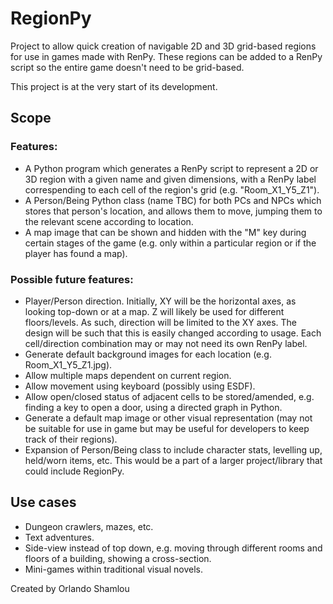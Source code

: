 # RegionPy
Project to allow quick creation of navigable 2D and 3D grid-based regions for use in games made with RenPy. These regions can be added to a RenPy script so the entire game doesn't need to be grid-based.

This project is at the very start of its development.

## Scope
### Features:
- A Python program which generates a RenPy script to represent a 2D or 3D region with a given name and given dimensions, with a RenPy label correspending to each cell of the region's grid (e.g. "Room_X1_Y5_Z1").
- A Person/Being Python class (name TBC) for both PCs and NPCs which stores that person's location, and allows them to move, jumping them to the relevant scene according to location.
- A map image that can be shown and hidden with the "M" key during certain stages of the game (e.g. only within a particular region or if the player has found a map).

### Possible future features:
- Player/Person direction. Initially, XY will be the horizontal axes, as looking top-down or at a map. Z will likely be used for different floors/levels. As such, direction will be limited to the XY axes. The design will be such that this is easily changed according to usage. Each cell/direction combination may or may not need its own RenPy label.
- Generate default background images for each location (e.g. Room_X1_Y5_Z1.jpg).
- Allow multiple maps dependent on current region.
- Allow movement using keyboard (possibly using ESDF).
- Allow open/closed status of adjacent cells to be stored/amended, e.g. finding a key to open a door, using a directed graph in Python.
- Generate a default map image or other visual representation (may not be suitable for use in game but may be useful for developers to keep track of their regions).
- Expansion of Person/Being class to include character stats, levelling up, held/worn items, etc. This would be a part of a larger project/library that could include RegionPy.

## Use cases
- Dungeon crawlers, mazes, etc.
- Text adventures.
- Side-view instead of top down, e.g. moving through different rooms and floors of a building, showing a cross-section.
- Mini-games within traditional visual novels.

Created by Orlando Shamlou
